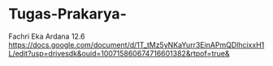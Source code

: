 # Tugas-Prakarya-
Fachri Eka Ardana 12.6
https://docs.google.com/document/d/1T_tMz5yNKaYurr3EinAPmQDlhcixxH1L/edit?usp=drivesdk&ouid=100715860674716601382&rtpof=true&
